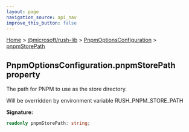 ```yaml
---
layout: page
navigation_source: api_nav
improve_this_button: false
---
```



[Home](./index.md) &gt; [@microsoft/rush-lib](./rush-lib.md) &gt; [PnpmOptionsConfiguration](./rush-lib.pnpmoptionsconfiguration.md) &gt; [pnpmStorePath](./rush-lib.pnpmoptionsconfiguration.pnpmstorepath.md)

## PnpmOptionsConfiguration.pnpmStorePath property

The path for PNPM to use as the store directory.

Will be overridden by environment variable RUSH\_PNPM\_STORE\_PATH

<b>Signature:</b>

```typescript
readonly pnpmStorePath: string;
```
